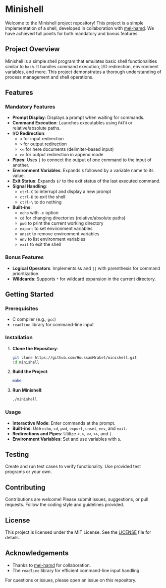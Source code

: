 # Minishell

Welcome to the Minishell project repository! This project is a simple implementation of a shell, developed in collaboration with [mel-hamd](https://github.com/M-elhamdaoui). We have achieved full points for both mandatory and bonus features.

## Project Overview

Minishell is a simple shell program that emulates basic shell functionalities similar to `bash`. It handles command execution, I/O redirection, environment variables, and more. This project demonstrates a thorough understanding of process management and shell operations.

## Features

### Mandatory Features
- **Prompt Display**: Displays a prompt when waiting for commands.
- **Command Execution**: Launches executables using `PATH` or relative/absolute paths.
- **I/O Redirection**:
  - `<` for input redirection
  - `>` for output redirection
  - `<<` for here documents (delimiter-based input)
  - `>>` for output redirection in append mode
- **Pipes**: Uses `|` to connect the output of one command to the input of another.
- **Environment Variables**: Expands `$` followed by a variable name to its value.
- **Exit Status**: Expands `$?` to the exit status of the last executed command.
- **Signal Handling**:
  - `ctrl-C` to interrupt and display a new prompt
  - `ctrl-D` to exit the shell
  - `ctrl-\` to do nothing
- **Built-ins**:
  - `echo` with `-n` option
  - `cd` for changing directories (relative/absolute paths)
  - `pwd` to print the current working directory
  - `export` to set environment variables
  - `unset` to remove environment variables
  - `env` to list environment variables
  - `exit` to exit the shell

### Bonus Features
- **Logical Operators**: Implements `&&` and `||` with parenthesis for command prioritization.
- **Wildcards**: Supports `*` for wildcard expansion in the current directory.

## Getting Started

### Prerequisites
- C compiler (e.g., `gcc`)
- `readline` library for command-line input

### Installation
1. **Clone the Repository**:
    ```bash
    git clone https://github.com/HoussamMrabet/minishell.git
    cd minishell
    ```

2. **Build the Project**:
    ```bash
    make
    ```

3. **Run Minishell**:
    ```bash
    ./minishell
    ```

### Usage
- **Interactive Mode**: Enter commands at the prompt.
- **Built-ins**: Use `echo`, `cd`, `pwd`, `export`, `unset`, `env`, and `exit`.
- **Redirections and Pipes**: Utilize `<`, `>`, `<<`, `>>`, and `|`.
- **Environment Variables**: Set and use variables with `$`.

## Testing
Create and run test cases to verify functionality. Use provided test programs or your own.

## Contributing
Contributions are welcome! Please submit issues, suggestions, or pull requests. Follow the coding style and guidelines provided.

## License
This project is licensed under the MIT License. See the [LICENSE](LICENSE) file for details.

## Acknowledgements
- Thanks to [mel-hamd](https://github.com/M-elhamdaoui) for collaboration.
- The `readline` library for efficient command-line input handling.

For questions or issues, please open an issue on this repository.
